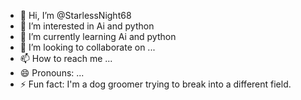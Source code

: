 - 👋 Hi, I’m @StarlessNight68
- 👀 I’m interested in Ai and python
- 🌱 I’m currently learning Ai and python
- 💞️ I’m looking to collaborate on ...
- 📫 How to reach me ...
- 😄 Pronouns: ...
- ⚡ Fun fact: I'm a dog groomer trying to break into a different field.

<!---
StarlessNight68/StarlessNight68 is a ✨ special ✨ repository because its `README.md` (this file) appears on your GitHub profile.
You can click the Preview link to take a look at your changes.
--->
